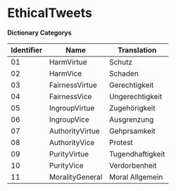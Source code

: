 # EthicalTweets


**Dictionary Categorys**

Identifier | Name | Translation 
---|---|---
01 | HarmVirtue | Schutz
02 | HarmVice | Schaden
03 | FairnessVirtue | Gerechtigkeit
04 | FairnessVice | Ungerechtigkeit
05 | IngroupVirtue | Zugehörigkeit
06 | IngroupVice | Ausgrenzung
07 | AuthorityVirtue | Gehprsamkeit  
08 | AuthorityVice | Protest
09 | PurityVirtue | Tugendhaftigkeit
10 | PurityVice | Verdorbenheit
11 | MoralityGeneral | Moral Allgemein
